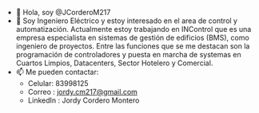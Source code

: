 - 👋 Hola, soy @JCorderoM217
- 👷 Soy Ingeniero Eléctrico y estoy interesado en el area de control y automatización. Actualmente estoy trabajando en INControl que es una empresa especialista en sistemas de gestión de edificios (BMS), como ingeniero de proyectos. Entre las funciones que se me destacan son la programación de controladores y puesta en marcha de systemas en Cuartos Limpios, Datacenters, Sector Hotelero y Comercial. 
- 📫 Me pueden contactar:
    * Celular: 83998125
    * Correo : jordy.cm217@gmail.com
    * LinkedIn : Jordy Cordero Montero
